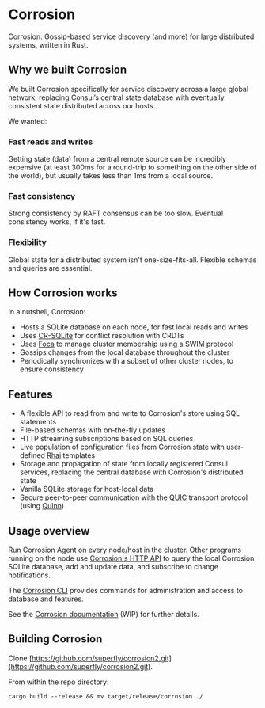 # Corrosion
Corrosion: Gossip-based service discovery (and more) for large distributed systems, written in Rust.

## Why we built Corrosion

We built Corrosion specifically for service discovery across a large global network, replacing Consul’s central state database with eventually consistent state distributed across our hosts.

We wanted:

### Fast reads and writes

Getting state (data) from a central remote source can be incredibly expensive (at least 300ms for a round-trip to something on the other side of the world), but usually takes less than 1ms from a local source.

### Fast consistency

Strong consistency by RAFT consensus can be too slow. Eventual consistency works, if it's fast.

### Flexibility

Global state for a distributed system isn't one-size-fits-all. Flexible schemas and queries are essential.

## How Corrosion works

In a nutshell, Corrosion:

- Hosts a SQLite database on each node, for fast local reads and writes
- Uses [CR-SQLite](https://github.com/vlcn-io/cr-sqlite) for conflict resolution with CRDTs
- Uses [Foca](https://github.com/caio/foca) to manage cluster membership using a SWIM protocol
- Gossips changes from the local database throughout the cluster
- Periodically synchronizes with a subset of other cluster nodes, to ensure consistency

## Features

- A flexible API to read from and write to Corrosion's store using SQL statements
- File-based schemas with on-the-fly updates
- HTTP streaming subscriptions based on SQL queries
- Live population of configuration files from Corrosion state with user-defined [Rhai](https://rhai.rs/) templates
- Storage and propagation of state from locally registered Consul services, replacing the central database with Corrosion's distributed state
- Vanilla SQLite storage for host-local data
- Secure peer-to-peer communication with the [QUIC](https://datatracker.ietf.org/doc/html/rfc9000) transport protocol (using [Quinn](https://github.com/quinn-rs/quinn))

## Usage overview

Run Corrosion Agent on every node/host in the cluster. Other programs running on the node use [Corrosion's HTTP API](/doc/api/README.md) to query the local Corrosion SQLite database, add and update data, and subscribe to change notifications.

The [Corrosion CLI](/doc/cli/README.md) provides commands for administration and access to database and features.

See the [Corrosion documentation](/doc/) (WIP) for further details.

## Building Corrosion

Clone [https://github.com/superfly/corrosion2.git](https://github.com/superfly/corrosion2.git).

From within the repo directory:

```
cargo build --release && mv target/release/corrosion ./
```
